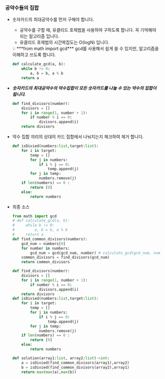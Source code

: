 ### 공약수들의 집합
- 숫자카드의 최대공약수를 먼저 구해야 합니다.
    - 공약수를 구할 때, 유클리드 호제법을 사용하여 구하도록 합니다. 꼭 기억해야 되는 알고리즘 입니다.
    - 유클리드 호제법의 시간복잡도는 O(logN) 입니다.
    
    <aside>
    💡 ***from math import gcd*** 
    gcd를  사용해서 쉽게 쓸 수 있지만, 알고리즘을 이해하고 쓰도록 합니다.
    
    </aside>
    
    ```python
    def calculate_gcd(a, b):
        while b != 0:
            a, b = b, a % b
        return a
    ```

- ***숫자카드의 최대공약수의 약수집합이 모든 숫자카드를 나눌 수 있는 약수의 집합이 됩니다.***
    
    ```python
    def find_divisors(number):
        divisors = []
        for i in range(1, number + 1):
            if number % i == 0:
                divisors.append(i)
        return divisors
    ```
- 약수 집합 끼리의 상대의 카드 집합에서 나눠지는지 체크하여 제거 합니다.
    
    ```python
    def isDivied(numbers:list,target:list):
        for i in target:
            temp = []
            for j in numbers:
                if i % j == 0:
                    temp.append(j)
            for j in temp:
                numbers.remove(j)
        if len(numbers) == 0 :
            return [0]
        else:
            return numbers
    ```
- 최종 소스
    
    ```python
    from math import gcd
    # def calculate_gcd(a, b):
    #     while b != 0:
    #         a, b = b, a % b
    #     return a
    def find_common_divisors(numbers):
        gcd_num = numbers[0]
        for number in numbers:
            gcd_num = gcd(gcd_num, number) # calculate_gcd(gcd_num, number)
        common_divisors = find_divisors(gcd_num)
        return common_divisors
    
    def find_divisors(number):
        divisors = []
        for i in range(1, number + 1):
            if number % i == 0:
                divisors.append(i)
        return divisors
    def isDivied(numbers:list,target:list):
        for i in target:
            temp = []
            for j in numbers:
                if i % j == 0:
                    temp.append(j)
            for j in temp:
                numbers.remove(j)
        if len(numbers) == 0 :
            return [0]
        else:
            return numbers
    
    def solution(array1:list, array2:list)->int:
        a = isDivied(find_common_divisors(array1),array2)
        b = isDivied(find_common_divisors(array2),array1)
        return max(max(a),max(b))
    ```